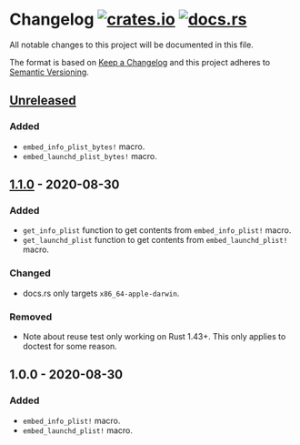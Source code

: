 # Changelog [![crates.io][crate-badge]][crate] [![docs.rs][docs-badge]][crate]

All notable changes to this project will be documented in this file.

The format is based on [Keep a Changelog] and this project adheres to
[Semantic Versioning].

## [Unreleased]

### Added

- `embed_info_plist_bytes!` macro.
- `embed_launchd_plist_bytes!` macro.

## [1.1.0] - 2020-08-30

### Added

- `get_info_plist` function to get contents from `embed_info_plist!` macro.
- `get_launchd_plist` function to get contents from `embed_launchd_plist!` macro.

### Changed

- docs.rs only targets `x86_64-apple-darwin`.

### Removed

- Note about reuse test only working on Rust 1.43+. This only applies to doctest
  for some reason.

## 1.0.0 - 2020-08-30

### Added

- `embed_info_plist!` macro.
- `embed_launchd_plist!` macro.

[crate]:       https://crates.io/crates/embed_plist
[crate-badge]: https://img.shields.io/crates/v/embed_plist.svg
[docs]:        https://docs.rs/embed_plist
[docs-badge]:  https://docs.rs/embed_plist/badge.svg

[Keep a Changelog]:    http://keepachangelog.com/en/1.0.0/
[Semantic Versioning]: http://semver.org/spec/v2.0.0.html

[Unreleased]: https://github.com/nvzqz/embed-plist-rs/compare/v1.1.0...HEAD
[1.1.0]:      https://github.com/nvzqz/embed-plist-rs/compare/v1.0.0...v1.1.0
